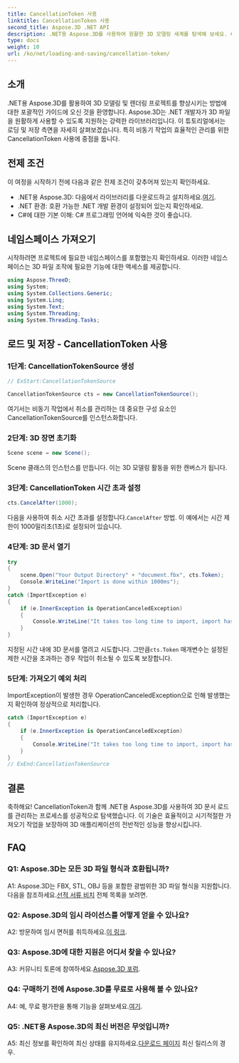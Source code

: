 ```yaml
---
title: CancellationToken 사용
linktitle: CancellationToken 사용
second_title: Aspose.3D .NET API
description: .NET용 Aspose.3D를 사용하여 원활한 3D 모델링 세계를 탐색해 보세요. CancellationToken을 사용하여 3D 문서를 효율적으로 로드하고 저장하는 방법을 알아보세요.
type: docs
weight: 10
url: /ko/net/loading-and-saving/cancellation-token/
---
```

## 소개

.NET용 Aspose.3D를 활용하여 3D 모델링 및 렌더링 프로젝트를 향상시키는 방법에 대한 포괄적인 가이드에 오신 것을 환영합니다. Aspose.3D는 .NET 개발자가 3D 파일을 원활하게 사용할 수 있도록 지원하는 강력한 라이브러리입니다. 이 튜토리얼에서는 로딩 및 저장 측면을 자세히 살펴보겠습니다. 특히 비동기 작업의 효율적인 관리를 위한 CancellationToken 사용에 중점을 둡니다.

## 전제 조건

이 여정을 시작하기 전에 다음과 같은 전제 조건이 갖추어져 있는지 확인하세요.

-  .NET용 Aspose.3D: 다음에서 라이브러리를 다운로드하고 설치하세요.[여기](https://releases.aspose.com/3d/net/).
- .NET 환경: 호환 가능한 .NET 개발 환경이 설정되어 있는지 확인하세요.
- C#에 대한 기본 이해: C# 프로그래밍 언어에 익숙한 것이 좋습니다.

## 네임스페이스 가져오기

시작하려면 프로젝트에 필요한 네임스페이스를 포함했는지 확인하세요. 이러한 네임스페이스는 3D 파일 조작에 필요한 기능에 대한 액세스를 제공합니다.

```csharp
using Aspose.ThreeD;
using System;
using System.Collections.Generic;
using System.Linq;
using System.Text;
using System.Threading;
using System.Threading.Tasks;
```

## 로드 및 저장 - CancellationToken 사용

### 1단계: CancellationTokenSource 생성

```csharp
// ExStart:CancellationTokenSource

CancellationTokenSource cts = new CancellationTokenSource();
```

여기서는 비동기 작업에서 취소를 관리하는 데 중요한 구성 요소인 CancellationTokenSource를 인스턴스화합니다.

### 2단계: 3D 장면 초기화

```csharp
Scene scene = new Scene();
```

Scene 클래스의 인스턴스를 만듭니다. 이는 3D 모델링 활동을 위한 캔버스가 됩니다.

### 3단계: CancellationToken 시간 초과 설정

```csharp
cts.CancelAfter(1000);
```

 다음을 사용하여 취소 시간 초과를 설정합니다.`CancelAfter` 방법. 이 예에서는 시간 제한이 1000밀리초(1초)로 설정되어 있습니다.

### 4단계: 3D 문서 열기

```csharp
try
{
    scene.Open("Your Output Directory" + "document.fbx", cts.Token);
    Console.WriteLine("Import is done within 1000ms");
}
catch (ImportException e)
{
    if (e.InnerException is OperationCanceledException)
    {
        Console.WriteLine("It takes too long time to import, import has been canceled.");
    }
}
```

 지정된 시간 내에 3D 문서를 열려고 시도합니다. 그만큼`cts.Token` 매개변수는 설정된 제한 시간을 초과하는 경우 작업이 취소될 수 있도록 보장합니다.

### 5단계: 가져오기 예외 처리

ImportException이 발생한 경우 OperationCanceledException으로 인해 발생했는지 확인하여 정상적으로 처리합니다.

```csharp
catch (ImportException e)
{
    if (e.InnerException is OperationCanceledException)
    {
        Console.WriteLine("It takes too long time to import, import has been canceled.");
    }
}
// ExEnd:CancellationTokenSource
```

## 결론

축하해요! CancellationToken과 함께 .NET용 Aspose.3D를 사용하여 3D 문서 로드를 관리하는 프로세스를 성공적으로 탐색했습니다. 이 기술은 효율적이고 시기적절한 가져오기 작업을 보장하여 3D 애플리케이션의 전반적인 성능을 향상시킵니다.

## FAQ

### Q1: Aspose.3D는 모든 3D 파일 형식과 호환됩니까?

 A1: Aspose.3D는 FBX, STL, OBJ 등을 포함한 광범위한 3D 파일 형식을 지원합니다. 다음을 참조하세요.[선적 서류 비치](https://reference.aspose.com/3d/net/) 전체 목록을 보려면.

### Q2: Aspose.3D의 임시 라이선스를 어떻게 얻을 수 있나요?

 A2: 방문하여 임시 면허를 취득하세요.[이 링크](https://purchase.aspose.com/temporary-license/).

### Q3: Aspose.3D에 대한 지원은 어디서 찾을 수 있나요?

 A3: 커뮤니티 토론에 참여하세요.[Aspose.3D 포럼](https://forum.aspose.com/c/3d/18).

### Q4: 구매하기 전에 Aspose.3D를 무료로 사용해 볼 수 있나요?

 A4: 예, 무료 평가판을 통해 기능을 살펴보세요.[여기](https://releases.aspose.com/).

### Q5: .NET용 Aspose.3D의 최신 버전은 무엇입니까?

 A5: 최신 정보를 확인하여 최신 상태를 유지하세요.[다운로드 페이지](https://releases.aspose.com/3d/net/) 최신 릴리스의 경우.